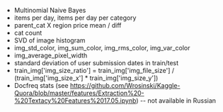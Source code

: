 - Multinomial Naive Bayes
- items per day, items per day per category
- parent_cat X region price mean / diff
- cat count
- SVD of image histogram
- img_std_color, img_sum_color, img_rms_color, img_var_color
- img_average_pixel_width
- standard deviation of user submission dates in train/test
- train_img['img_size_ratio'] = train_img['img_file_size'] / (train_img['img_size_x'] * train_img['img_size_y'])
- Docfreq stats (see https://github.com/Wrosinski/Kaggle-Quora/blob/master/features/Extraction%20-%20Textacy%20Features%2017.05.ipynb) -- not available in Russian
